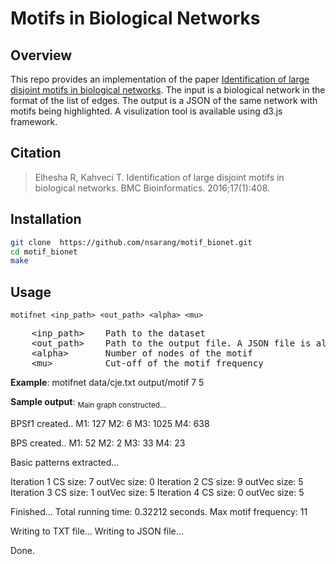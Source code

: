 # Motifs in Biological Networks

## Overview

This repo provides an implementation of the paper [Identification of large disjoint motifs in biological networks](https://bmcbioinformatics.biomedcentral.com/articles/10.1186/s12859-016-1271-7). The input is a biological network in the format of the list of edges. The output is a JSON of the same network with motifs being highlighted. A visulization tool is available using d3.js framework.

## Citation

> Elhesha R, Kahveci T. Identification of large disjoint motifs in biological networks. BMC Bioinformatics. 2016;17(1):408.


## Installation
```bash
git clone  https://github.com/nsarang/motif_bionet.git
cd motif_bionet
make
```

## Usage
```
motifnet <inp_path> <out_path> <alpha> <mu>  
```
<pre>
    &lt;inp_path>    Path to the dataset  
    &lt;out_path>    Path to the output file. A JSON file is also created  
    &lt;alpha>       Number of nodes of the motif  
    &lt;mu>          Cut-off of the motif frequency
</pre>
  

**Example**:
motifnet data/cje.txt output/motif 7 5


**Sample output**:
<sub>
Main graph constructed...

BPSf1 created..
M1:	127
M2:	6
M3:	1025
M4:	638

BPS created..
M1:	52
M2:	2
M3:	33
M4:	23

Basic patterns extracted...

Iteration 1		CS size: 7  	outVec size: 0
Iteration 2		CS size: 9  	outVec size: 5
Iteration 3		CS size: 1  	outVec size: 5
Iteration 4		CS size: 0  	outVec size: 5

Finished...
Total running time: 0.32212 seconds.
Max motif frequency: 11

Writing to TXT file...
Writing to JSON file...

Done.
</sub>
